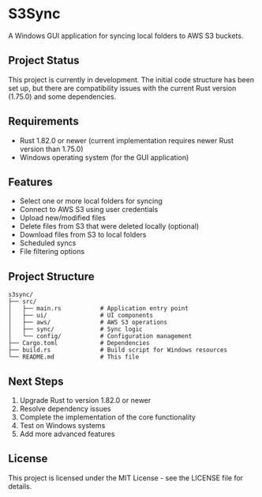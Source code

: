 # S3Sync

A Windows GUI application for syncing local folders to AWS S3 buckets.

## Project Status

This project is currently in development. The initial code structure has been set up, but there are compatibility issues with the current Rust version (1.75.0) and some dependencies.

## Requirements

- Rust 1.82.0 or newer (current implementation requires newer Rust version than 1.75.0)
- Windows operating system (for the GUI application)

## Features

- Select one or more local folders for syncing
- Connect to AWS S3 using user credentials
- Upload new/modified files
- Delete files from S3 that were deleted locally (optional)
- Download files from S3 to local folders
- Scheduled syncs
- File filtering options

## Project Structure

```
s3sync/
├── src/
│   ├── main.rs           # Application entry point
│   ├── ui/               # UI components
│   ├── aws/              # AWS S3 operations
│   ├── sync/             # Sync logic
│   └── config/           # Configuration management
├── Cargo.toml            # Dependencies
├── build.rs              # Build script for Windows resources
└── README.md             # This file
```

## Next Steps

1. Upgrade Rust to version 1.82.0 or newer
2. Resolve dependency issues
3. Complete the implementation of the core functionality
4. Test on Windows systems
5. Add more advanced features

## License

This project is licensed under the MIT License - see the LICENSE file for details.
